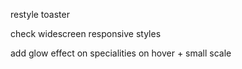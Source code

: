 restyle toaster

check widescreen responsive styles

add glow effect on specialities on hover + small scale
